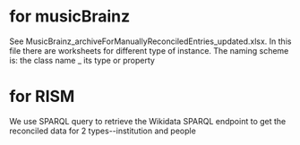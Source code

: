 # for musicBrainz
See MusicBrainz_archiveForManuallyReconciledEntries_updated.xlsx. In this file there are worksheets for different type of instance. The naming scheme is:
    the class name  _  its type or property

# for RISM
We use SPARQL query to retrieve the Wikidata SPARQL endpoint to get the reconciled data for 2 types--institution and people
